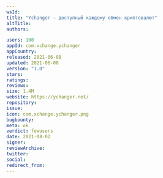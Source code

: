 ```yaml
---
wsId: 
title: "Ychanger – доступный каждому обмен криптовалют"
altTitle: 
authors:

users: 100
appId: com.xchange.ychanger
appCountry: 
released: 2021-06-08
updated: 2021-06-08
version: "1.0"
stars: 
ratings: 
reviews: 
size: 1.4M
website: https://ychanger.net/
repository: 
issue: 
icon: com.xchange.ychanger.png
bugbounty: 
meta: ok
verdict: fewusers
date: 2021-08-02
signer: 
reviewArchive:
twitter: 
social:
redirect_from:
---
```


